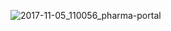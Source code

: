 ![2017-11-05_110056_pharma-portal](https://user-images.githubusercontent.com/32138769/32413387-300ca5c2-c219-11e7-8208-f37af06cc85a.png)

